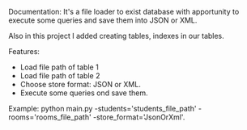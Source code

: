 Documentation:
It's a file loader to exist database
with apportunity to execute some queries and save them into JSON or XML.

Also in this project I added creating tables, indexes in our tables.

Features:
* Load file path of table 1
* Load file path of table 2
* Choose store format: JSON or XML.
* Execute some queries ond save them.


Example: python main.py -students='students_file_path' -rooms='rooms_file_path' -store_format='JsonOrXml'.